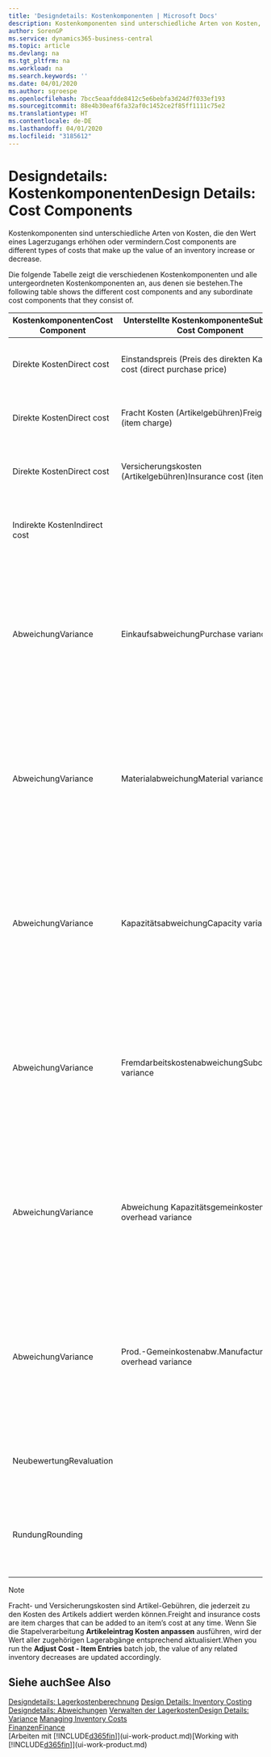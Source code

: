 ```yaml
---
title: 'Designdetails: Kostenkomponenten | Microsoft Docs'
description: Kostenkomponenten sind unterschiedliche Arten von Kosten, die den Wert eines Lagerzugangs erhöhen oder vermindern.
author: SorenGP
ms.service: dynamics365-business-central
ms.topic: article
ms.devlang: na
ms.tgt_pltfrm: na
ms.workload: na
ms.search.keywords: ''
ms.date: 04/01/2020
ms.author: sgroespe
ms.openlocfilehash: 7bcc5eaafdde8412c5e6bebfa3d24d7f033ef193
ms.sourcegitcommit: 88e4b30eaf6fa32af0c1452ce2f85ff1111c75e2
ms.translationtype: HT
ms.contentlocale: de-DE
ms.lasthandoff: 04/01/2020
ms.locfileid: "3185612"
---
```

# <a name="design-details-cost-components"></a><span data-ttu-id="9e1fc-103">Designdetails: Kostenkomponenten</span><span class="sxs-lookup"><span data-stu-id="9e1fc-103">Design Details: Cost Components</span></span>
<span data-ttu-id="9e1fc-104">Kostenkomponenten sind unterschiedliche Arten von Kosten, die den Wert eines Lagerzugangs erhöhen oder vermindern.</span><span class="sxs-lookup"><span data-stu-id="9e1fc-104">Cost components are different types of costs that make up the value of an inventory increase or decrease.</span></span>  

 <span data-ttu-id="9e1fc-105">Die folgende Tabelle zeigt die verschiedenen Kostenkomponenten und alle untergeordneten Kostenkomponenten an, aus denen sie bestehen.</span><span class="sxs-lookup"><span data-stu-id="9e1fc-105">The following table shows the different cost components and any subordinate cost components that they consist of.</span></span>  

|<span data-ttu-id="9e1fc-106">Kostenkomponenten</span><span class="sxs-lookup"><span data-stu-id="9e1fc-106">Cost Component</span></span>|<span data-ttu-id="9e1fc-107">Unterstellte Kostenkomponente</span><span class="sxs-lookup"><span data-stu-id="9e1fc-107">Subordinate Cost Component</span></span>|<span data-ttu-id="9e1fc-108">Description</span><span class="sxs-lookup"><span data-stu-id="9e1fc-108">Description</span></span>|  
|--------------------|--------------------------------|---------------------------------------|  
|<span data-ttu-id="9e1fc-109">Direkte Kosten</span><span class="sxs-lookup"><span data-stu-id="9e1fc-109">Direct cost</span></span>|<span data-ttu-id="9e1fc-110">Einstandspreis (Preis des direkten Kaufs)</span><span class="sxs-lookup"><span data-stu-id="9e1fc-110">Unit cost (direct purchase price)</span></span>|<span data-ttu-id="9e1fc-111">Kosten, die direkt auf das Kostenobjekt zurückzuführen sind.</span><span class="sxs-lookup"><span data-stu-id="9e1fc-111">Cost that can be traced to a cost object.</span></span>|  
|<span data-ttu-id="9e1fc-112">Direkte Kosten</span><span class="sxs-lookup"><span data-stu-id="9e1fc-112">Direct cost</span></span>|<span data-ttu-id="9e1fc-113">Fracht Kosten (Artikelgebühren)</span><span class="sxs-lookup"><span data-stu-id="9e1fc-113">Freight cost (item charge)</span></span>|<span data-ttu-id="9e1fc-114">Kosten, die direkt auf das Kostenobjekt zurückzuführen sind.</span><span class="sxs-lookup"><span data-stu-id="9e1fc-114">Cost that can be traced to a cost object.</span></span>|  
|<span data-ttu-id="9e1fc-115">Direkte Kosten</span><span class="sxs-lookup"><span data-stu-id="9e1fc-115">Direct cost</span></span>|<span data-ttu-id="9e1fc-116">Versicherungskosten (Artikelgebühren)</span><span class="sxs-lookup"><span data-stu-id="9e1fc-116">Insurance cost (item charge)</span></span>|<span data-ttu-id="9e1fc-117">Kosten, die direkt auf das Kostenobjekt zurückzuführen sind.</span><span class="sxs-lookup"><span data-stu-id="9e1fc-117">Cost that can be traced to a cost object.</span></span>|  
|<span data-ttu-id="9e1fc-118">Indirekte Kosten</span><span class="sxs-lookup"><span data-stu-id="9e1fc-118">Indirect cost</span></span>||<span data-ttu-id="9e1fc-119">Kosten, die nicht auf ein Kostenobjekt zurückzuführen sind.</span><span class="sxs-lookup"><span data-stu-id="9e1fc-119">Cost that cannot be traced to a cost object.</span></span>|  
|<span data-ttu-id="9e1fc-120">Abweichung</span><span class="sxs-lookup"><span data-stu-id="9e1fc-120">Variance</span></span>|<span data-ttu-id="9e1fc-121">Einkaufsabweichung</span><span class="sxs-lookup"><span data-stu-id="9e1fc-121">Purchase variance</span></span>|<span data-ttu-id="9e1fc-122">Der Unterschied zwischen tatsächlichen Kosten und dem Einstandspreis (fest), der nur für Artikel mit der Lagerabgangsmethode **Standard** gebucht wird.</span><span class="sxs-lookup"><span data-stu-id="9e1fc-122">The difference between actual and standard costs, which is only posted for items using the **Standard** costing method.</span></span>|  
|<span data-ttu-id="9e1fc-123">Abweichung</span><span class="sxs-lookup"><span data-stu-id="9e1fc-123">Variance</span></span>|<span data-ttu-id="9e1fc-124">Materialabweichung</span><span class="sxs-lookup"><span data-stu-id="9e1fc-124">Material variance</span></span>|<span data-ttu-id="9e1fc-125">Der Unterschied zwischen tatsächlichen Kosten und dem Einstandspreis (fest), der nur für Artikel mit der Lagerabgangsmethode **Standard** gebucht wird.</span><span class="sxs-lookup"><span data-stu-id="9e1fc-125">The difference between actual and standard costs, which is only posted for items using the **Standard** costing method.</span></span>|  
|<span data-ttu-id="9e1fc-126">Abweichung</span><span class="sxs-lookup"><span data-stu-id="9e1fc-126">Variance</span></span>|<span data-ttu-id="9e1fc-127">Kapazitätsabweichung</span><span class="sxs-lookup"><span data-stu-id="9e1fc-127">Capacity variance</span></span>|<span data-ttu-id="9e1fc-128">Der Unterschied zwischen tatsächlichen Kosten und dem Einstandspreis (fest), der nur für Artikel mit der Lagerabgangsmethode **Standard** gebucht wird.</span><span class="sxs-lookup"><span data-stu-id="9e1fc-128">The difference between actual and standard costs, which is only posted for items using the **Standard** costing method.</span></span>|  
|<span data-ttu-id="9e1fc-129">Abweichung</span><span class="sxs-lookup"><span data-stu-id="9e1fc-129">Variance</span></span>|<span data-ttu-id="9e1fc-130">Fremdarbeitskostenabweichung</span><span class="sxs-lookup"><span data-stu-id="9e1fc-130">Subcontracted variance</span></span>|<span data-ttu-id="9e1fc-131">Der Unterschied zwischen tatsächlichen Kosten und dem Einstandspreis (fest), der nur für Artikel mit der Lagerabgangsmethode **Standard** gebucht wird.</span><span class="sxs-lookup"><span data-stu-id="9e1fc-131">The difference between actual and standard costs, which is only posted for items using the **Standard** costing method.</span></span>|  
|<span data-ttu-id="9e1fc-132">Abweichung</span><span class="sxs-lookup"><span data-stu-id="9e1fc-132">Variance</span></span>|<span data-ttu-id="9e1fc-133">Abweichung Kapazitätsgemeinkosten</span><span class="sxs-lookup"><span data-stu-id="9e1fc-133">Capacity overhead variance</span></span>|<span data-ttu-id="9e1fc-134">Der Unterschied zwischen tatsächlichen Kosten und dem Einstandspreis (fest), der nur für Artikel mit der Lagerabgangsmethode **Standard** gebucht wird.</span><span class="sxs-lookup"><span data-stu-id="9e1fc-134">The difference between actual and standard costs, which is only posted for items using the **Standard** costing method.</span></span>|  
|<span data-ttu-id="9e1fc-135">Abweichung</span><span class="sxs-lookup"><span data-stu-id="9e1fc-135">Variance</span></span>|<span data-ttu-id="9e1fc-136">Prod.-Gemeinkostenabw.</span><span class="sxs-lookup"><span data-stu-id="9e1fc-136">Manufacturing overhead variance</span></span>|<span data-ttu-id="9e1fc-137">Der Unterschied zwischen tatsächlichen Kosten und dem Einstandspreis (fest), der nur für Artikel mit der Lagerabgangsmethode **Standard** gebucht wird.</span><span class="sxs-lookup"><span data-stu-id="9e1fc-137">The difference between actual and standard costs, which is only posted for items using the **Standard** costing method.</span></span>|  
|<span data-ttu-id="9e1fc-138">Neubewertung</span><span class="sxs-lookup"><span data-stu-id="9e1fc-138">Revaluation</span></span>||<span data-ttu-id="9e1fc-139">Eine Auf- oder Abwertung des aktuellen Lagerwerts.</span><span class="sxs-lookup"><span data-stu-id="9e1fc-139">A depreciation or appreciation of the current inventory value.</span></span>|  
|<span data-ttu-id="9e1fc-140">Rundung</span><span class="sxs-lookup"><span data-stu-id="9e1fc-140">Rounding</span></span>||<span data-ttu-id="9e1fc-141">Restbeträge, die durch die Berechnung von Bestandsminderungen entstehen.</span><span class="sxs-lookup"><span data-stu-id="9e1fc-141">Residuals caused by the way in which valuation of inventory decreases are calculated.</span></span>|  

> [!NOTE]  
>  <span data-ttu-id="9e1fc-142">Fracht- und Versicherungskosten sind Artikel-Gebühren, die jederzeit zu den Kosten des Artikels addiert werden können.</span><span class="sxs-lookup"><span data-stu-id="9e1fc-142">Freight and insurance costs are item charges that can be added to an item’s cost at any time.</span></span> <span data-ttu-id="9e1fc-143">Wenn Sie die Stapelverarbeitung **Artikeleintrag Kosten anpassen** ausführen, wird der Wert aller zugehörigen Lagerabgänge entsprechend aktualisiert.</span><span class="sxs-lookup"><span data-stu-id="9e1fc-143">When you run the **Adjust Cost - Item Entries** batch job, the value of any related inventory decreases are updated accordingly.</span></span>  

## <a name="see-also"></a><span data-ttu-id="9e1fc-144">Siehe auch</span><span class="sxs-lookup"><span data-stu-id="9e1fc-144">See Also</span></span>  
 <span data-ttu-id="9e1fc-145">[Designdetails: Lagerkostenberechnung](design-details-inventory-costing.md) </span><span class="sxs-lookup"><span data-stu-id="9e1fc-145">[Design Details: Inventory Costing](design-details-inventory-costing.md) </span></span>  
 <span data-ttu-id="9e1fc-146">[Designdetails: Abweichungen](design-details-variance.md) [Verwalten der Lagerkosten](finance-manage-inventory-costs.md)</span><span class="sxs-lookup"><span data-stu-id="9e1fc-146">[Design Details: Variance](design-details-variance.md) [Managing Inventory Costs](finance-manage-inventory-costs.md)</span></span>  
 [<span data-ttu-id="9e1fc-147">Finanzen</span><span class="sxs-lookup"><span data-stu-id="9e1fc-147">Finance</span></span>](finance.md)  
 <span data-ttu-id="9e1fc-148">[Arbeiten mit [!INCLUDE[d365fin](includes/d365fin_md.md)]](ui-work-product.md)</span><span class="sxs-lookup"><span data-stu-id="9e1fc-148">[Working with [!INCLUDE[d365fin](includes/d365fin_md.md)]](ui-work-product.md)</span></span>  
